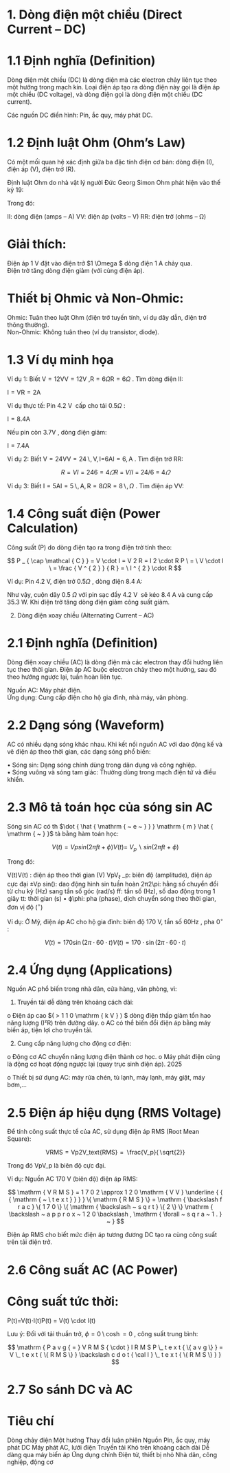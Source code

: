 

# 1. Dòng điện một chiều (Direct Current – DC)

# 1.1 Định nghĩa (Definition)

Dòng điện một chiều (DC) là dòng điện mà các electron chảy liên tục theo một hướng trong mạch kín. Loại điện áp tạo ra dòng điện này gọi là điện áp một chiều (DC voltage), và dòng điện gọi là dòng điện một chiều (DC current).

Các nguồn DC điển hình: Pin, ắc quy, máy phát DC.

# 1.2 Định luật Ohm (Ohm’s Law)

Có một mối quan hệ xác định giữa ba đặc tính điện cơ bản: dòng điện (I), điện áp (V), điện trở (R).

Định luật Ohm do nhà vật lý người Đức Georg Simon Ohm phát hiện vào thế kỷ 19:

Trong đó:

II: dòng điện (amps – A) VV: điện áp (volts – V) RR: điện trở (ohms – Ω)

# Giải thích:

Điện áp 1 V đặt vào điện trở $1 \Omega $ dòng điện 1 A chảy qua.   
Điện trở tăng dòng điện giảm (với cùng điện áp).

# Thiết bị Ohmic và Non-Ohmic:

Ohmic: Tuân theo luật Ohm (điện trở tuyến tính, ví dụ dây dẫn, điện trở thông thường).   
Non-Ohmic: Không tuân theo (ví dụ transistor, diode).

# 1.3 Ví dụ minh họa

Ví dụ 1: Biết $\mathrm { V } { = } 1 2 \mathrm { V } \mathrm { V } = 1 2 \mathrm { V } \mathrm { ~ , } \mathrm { R } { = } 6 \Omega \mathrm { R } = 6 \Omega$ . Tìm dòng điện II:



$\mathrm { I } { = } \mathrm { V R } { = } 2 \mathrm { A }$

Ví dụ thực tế: Pin $4 . 2 \mathrm { ~ V ~ }$ cấp cho tải $0 . 5 \Omega$ :

$\mathrm { I } { = } 8 . 4 \mathrm { A }$

Nếu pin còn $3 . 7 \mathrm { V }$ , dòng điện giảm:

$\mathrm { I } { = } 7 . 4 \mathrm { A }$

Ví dụ 2: Biết $\mathrm { V } { = } 2 4 \mathrm { V } \mathrm { V } = 2 4 \mathrm { \backslash , V , I } \mathrm { = } 6 \mathrm { A I } = 6 \mathrm { , A }$ . Tìm điện trở RR:

$$
R = V I = 2 4 6 = 4 \varOmega R \ = \ V / I \ = \ 2 4 / 6 \ = \ 4 \varOmega
$$

Ví dụ 3: Biết $\mathrm { I } { = } 5 \mathrm { A I } = 5 \backslash , \mathrm { A } , \mathrm { R } { = } 8 \Omega \mathrm { R } = 8 \backslash , \Omega$ . Tìm điện áp VV:

# 1.4 Công suất điện (Power Calculation)

Công suất (P) do dòng điện tạo ra trong điện trở tính theo:

$$
P _ { \cap \mathcal { C } } = V \cdot I = V 2 R = I 2 \cdot R P \ = \ V \cdot I \ = \frac { V ^ { 2 } } { R } = \ I ^ { 2 } \cdot R
$$

Ví dụ: Pin 4.2 V, điện trở $0 . 5 \Omega$ , dòng điện 8.4 A:

Như vậy, cuộn dây $0 . 5 ~ \Omega$ với pin sạc đầy $4 . 2 \mathrm { ~ V ~ }$ sẽ kéo 8.4 A và cung cấp 35.3 W. Khi điện trở tăng dòng điện giảm công suất giảm.

2. Dòng điện xoay chiều (Alternating Current – AC)

# 2.1 Định nghĩa (Definition)

Dòng điện xoay chiều (AC) là dòng điện mà các electron thay đổi hướng liên tục theo thời gian. Điện áp AC buộc electron chảy theo một hướng, sau đó theo hướng ngược lại, tuần hoàn liên tục.

Nguồn AC: Máy phát điện.   
Ứng dụng: Cung cấp điện cho hộ gia đình, nhà máy, văn phòng.



# 2.2 Dạng sóng (Waveform)

AC có nhiều dạng sóng khác nhau. Khi kết nối nguồn AC với dao động kế và vẽ điện áp theo thời gian, các dạng sóng phổ biến:

• Sóng sin: Dạng sóng chính dùng trong dân dụng và công nghiệp.   
• Sóng vuông và sóng tam giác: Thường dùng trong mạch điện tử và điều khiển.

# 2.3 Mô tả toán học của sóng sin AC

Sóng sin AC có th $\dot { \hat { \mathrm { ~ e ~ } } } \mathrm { m } \hat { \mathrm { ~ } }$ tả bằng hàm toán học:

$$
V ( t ) = V p s i n ( 2 \pi f t + \phi ) V ( t ) = \ V _ { p } \backslash s i n ( 2 \pi f t \ + \ \phi )
$$

Trong đó:

$\mathrm { V } ( \mathrm { t } ) \mathrm { V } ( \mathrm { t } )$ : điện áp theo thời gian (V) $\mathrm { V p V } _ { \mathrm { \ell } }$ _p: biên độ (amplitude), điện áp cực đại $\pm \mathrm { V p }$ sin(): dao động hình sin tuần hoàn 2π2\pi: hằng số chuyển đổi từ chu kỳ $\left( \mathrm { H z } \right)$ sang tần số góc (rad/s) ff: tần số (Hz), số dao động trong 1 giây tt: thời gian (s) • ϕ\phi: pha (phase), dịch chuyển sóng theo thời gian, đơn vị độ $( ^ { \circ } )$

Ví dụ: Ở Mỹ, điện áp AC cho hộ gia đình: biên độ 170 V, tần số $6 0 \mathrm { H z }$ , pha $0 ^ { \circ }$ :

$$
V ( t ) = 1 7 0 \sin ( 2 \pi \cdot 6 0 \cdot t ) V ( t ) = 1 7 0 \cdot \sin ( 2 \pi \cdot 6 0 \cdot t )
$$

# 2.4 Ứng dụng (Applications)

Nguồn AC phổ biến trong nhà dân, cửa hàng, văn phòng, vì:

1. Truyền tải dễ dàng trên khoảng cách dài:

o Điện áp cao $( > 1 1 0 \mathrm { k V } ) $ dòng điện thấp giảm tổn hao năng lượng (I²R) trên đường dây. o AC có thể biến đổi điện áp bằng máy biến áp, tiện lợi cho truyền tải.

2. Cung cấp năng lượng cho động cơ điện:

o Động cơ AC chuyển năng lượng điện thành cơ học. o Máy phát điện cũng là động cơ hoạt động ngược lại (quay trục sinh điện áp). 2025



o Thiết bị sử dụng AC: máy rửa chén, tủ lạnh, máy lạnh, máy giặt, máy bơm,…

# 2.5 Điện áp hiệu dụng (RMS Voltage)

Để tính công suất thực tế của AC, sử dụng điện áp RMS (Root Mean Square):

$$
\mathrm { { V R M S } \mathrm { { = } V p 2 V \_ t e x t \{ R M S \} = \backslash f r a c \{ V \_ p \} \{ \backslash s q r t \{ 2 \} \} } }
$$

Trong đó VpV_p là biên độ cực đại.

Ví dụ: Nguồn AC 170 V (biên độ) điện áp RMS:

$$
\mathrm { V R M S } = 1 7 0 2 \approx 1 2 0 \mathrm { V V } \underline { { { \mathrm {  ~ \ t e x t } } } } \{ \mathrm { R M S } \} = \mathrm { \backslash f r a c } \{ 1 7 0 \} \{ \mathrm { \backslash ~ s q r t } \{ 2 \} \} \mathrm { \backslash ~ a p p r o x ~ 1 2 0 \backslash , \mathrm { \forall ~ s q r a ~ 1 . } ~ }
$$

Điện áp RMS cho biết mức điện áp tương đương DC tạo ra cùng công suất trên tải điện trở.

# 2.6 Công suất AC (AC Power)

# Công suất tức thời:

P(t)=V(t)⋅I(t)P(t) $=$ V(t) \cdot I(t)

Lưu ý: Đối với tải thuần trở, $\scriptstyle \phi = 0 \setminus \cosh = 0$ , công suất trung bình:

$$
\mathrm { P a v g { = } V R M S { \cdot } I R M S P \_ t e x t { \{ a v g \} } = V \_ t e x t { \{ R M S \} } \backslash c d o t { \cal I } \_ t e x t { \{ R M S \} } }
$$

# 2.7 So sánh DC và AC

# Tiêu chí

Dòng chảy điện Một hướng Thay đổi luân phiên Nguồn Pin, ắc quy, máy phát DC Máy phát AC, lưới điện Truyền tải Khó trên khoảng cách dài Dễ dàng qua máy biến áp Ứng dụng chính Điện tử, thiết bị nhỏ Nhà dân, công nghiệp, động cơ